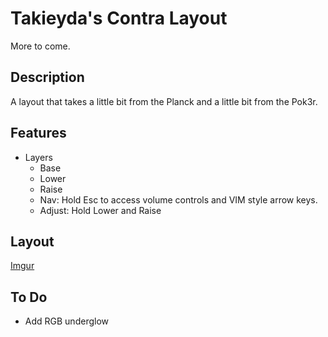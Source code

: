 # Takieyda's Contra Layout

More to come.

## Description
A layout that takes a little bit from the Planck and a little bit from the Pok3r.

## Features
- Layers
  - Base
  - Lower
  - Raise
  - Nav: Hold Esc to access volume controls and VIM style arrow keys.
  - Adjust: Hold Lower and Raise

## Layout
[Imgur](https://i.imgur.com/ULnqvpl.jpg)

## To Do
- Add RGB underglow